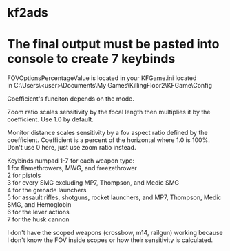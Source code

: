 # kf2ads
# The final output must be pasted into console to create 7 keybinds

FOVOptionsPercentageValue is located in your KFGame.ini located in C:\\Users\\\<user\>\\Documents\\My Games\\KillingFloor2\\KFGame\\Config

Coefficient's funciton depends on the mode.

Zoom ratio scales sensitivity by the focal length then multiplies it by the coefficient. Use 1.0 by default.

Monitor distance scales sensitivity by a fov aspect ratio defined by the coefficient. Coefficient is a percent of the horizontal where 1.0 is 100%. Don't use 0 here, just use zoom ratio instead.

Keybinds numpad 1-7 for each weapon type:  
1 for flamethrowers, MWG, and freezethrower  
2 for pistols  
3 for every SMG excluding MP7, Thompson, and Medic SMG  
4 for the grenade launchers  
5 for assault rifles, shotguns, rocket launchers, and MP7, Thompson, Medic SMG, and Hemoglobin  
6 for the lever actions  
7 for the husk cannon  

I don't have the scoped weapons (crossbow, m14, railgun) working because I don't know the FOV inside scopes or how their sensitivity is calculated.
